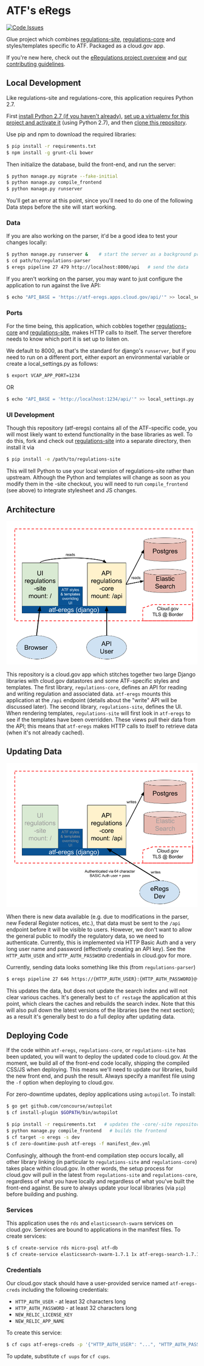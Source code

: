 # ATF's eRegs
[![Code Issues](https://www.quantifiedcode.com/api/v1/project/e2ee92b5c3db486f89d47371c4d89a2f/badge.svg)](https://www.quantifiedcode.com/app/project/e2ee92b5c3db486f89d47371c4d89a2f)

Glue project which combines [regulations-site](https://github.com/18F/regulations-site), [regulations-core](https://github.com/18F/regulations-core) and
styles/templates specific to ATF. Packaged as a cloud.gov app.

If you're new here, check out the [eRegulations project overview](http://eregs.github.io/eRegulations/) and [our contributing guidelines](CONTRIBUTING.md).

## Local Development
Like regulations-site and regulations-core, this application requires Python 2.7.

First [install Python 2.7 (if you haven't already)](http://docs.python-guide.org/en/latest/starting/installation/), [set up a virtualenv for this project and activate it](http://docs.python-guide.org/en/latest/dev/virtualenvs/) (using Python 2.7), and then [clone this repository](https://help.github.com/articles/cloning-a-repository/).

Use pip and npm to download the required libraries:

```bash
$ pip install -r requirements.txt
$ npm install -g grunt-cli bower
```

Then initialize the database, build the front-end, and run the server:

```bash
$ python manage.py migrate --fake-initial
$ python manage.py compile_frontend
$ python manage.py runserver
```

You'll get an error at this point, since you'll need to do one of the following Data steps before the site will start working.

### Data

If you are also working on the parser, it'd be a good idea to test your
changes locally:

```bash
$ python manage.py runserver &    # start the server as a background process
$ cd path/to/regulations-parser
$ eregs pipeline 27 479 http://localhost:8000/api   # send the data
```

If you aren't working on the parser, you may want to just configure the
application to run against the live API:

```bash
$ echo "API_BASE = 'https://atf-eregs.apps.cloud.gov/api/'" >> local_settings.py
```

### Ports

For the time being, this application, which cobbles together
[regulations-core](https://github.com/18F/regulations-core) and
[regulations-site](https://github.com/18F/regulations-site), makes HTTP calls
to itself. The server therefore needs to know which port it is set up to
listen on.

We default to 8000, as that's the standard for django's `runserver`, but if
you need to run on a different port, either export an environmental variable
or create a local_settings.py as follows:

```bash
$ export VCAP_APP_PORT=1234
```

OR

```bash
$ echo "API_BASE = 'http://localhost:1234/api/'" >> local_settings.py
```

### UI Development

Though this repository (atf-eregs) contains all of the ATF-specific code, you
will most likely want to extend functionality in the base libraries as well.
To do this, fork and check out
[regulations-site](https://github.com/18F/regulations-site) into a separate
directory, then install it via

```bash
$ pip install -e /path/to/regulations-site
```

This will tell Python to use your local version of regulations-site rather
than upstream. Although the Python and templates will change as soon as you
modify them in the -site checkout, you will need to run `compile_frontend`
(see above) to integrate stylesheet and JS changes.

## Architecture

![General Architecture (described below)](docs/architecture.png)

This repository is a cloud.gov app which stitches together two large Django
libraries with cloud.gov datastores and some ATF-specific styles and
templates. The first library, `regulations-core`, defines an API for reading
and writing regulation and associated data. `atf-eregs` mounts this
application at the `/api` endpoint (details about the "write" API will be
discussed later). The second library, `regulations-site`, defines the UI. When
rendering templates, `regulations-site` will first look in `atf-eregs` to see
if the templates have been overridden. These views pull their data from the
API; this means that `atf-eregs` makes HTTP calls to itself to retrieve data
(when it's not already cached).

## Updating Data

![Deploying New Data Schematic (described below)](docs/updating-data.png)

When there is new data available (e.g. due to modifications in the parser, new
Federal Register notices, etc.), that data must be sent to the `/api` endpoint
before it will be visible to users. However, we don't want to allow the
general public to modify the regulatory data, so we need to authenticate.
Currently, this is implemented via HTTP Basic Auth and a very long user name
and password (effectively creating an API key). See the `HTTP_AUTH_USER` and
`HTTP_AUTH_PASSWORD` credentials in cloud.gov for more.

Currently, sending data looks something like this (from `regulations-parser`)

```bash
$ eregs pipeline 27 646 https://{HTTP_AUTH_USER}:{HTTP_AUTH_PASSWORD}@{LIVE_OR_DEMO_HOSTNAME}/api
```

This updates the data, but does not update the search index and will not clear
various caches. It's generally best to `cf restage` the application at this point, which clears the caches and rebuilds the search index. Note that this will also pull down the latest versions of the libraries (see the next section); as a result it's generally best to do a full deploy after updating data.

## Deploying Code

If the code within `atf-eregs`, `regulations-core`, or `regulations-site` has
been updated, you will want to deploy the updated code to cloud.gov. At the
moment, we build all of the front-end code locally, shipping the compiled
CSS/JS when deploying. This means we'll need to update our libraries, build
the new front end, and push the result. Always specify a manifest file using
the `-f` option when deploying to cloud.gov.

For zero-downtime updates, deploy applications using `autopilot`. To install:

```bash
$ go get github.com/concourse/autopilot
$ cf install-plugin $GOPATH/bin/autopilot
```

```bash
$ pip install -r requirements.txt   # updates the -core/-site repositories
$ python manage.py compile_frontend   # builds the frontend
$ cf target -o eregs -s dev
$ cf zero-downtime-push atf-eregs -f manifest_dev.yml
```

Confusingly, although the front-end compilation step occurs locally, all other
library linking (in particular to `regulations-site` and `regulations-core`)
takes place within cloud.gov. In other words, the setup process for cloud.gov
will pull in the latest from `regulations-site` and `regulations-core`,
regardless of what you have locally and regardless of what you've built the
front-end against. Be sure to always update your local libraries (via `pip`)
before building and pushing.

### Services

This application uses the `rds` and `elasticsearch-swarm` services on cloud.gov. Services are bound to applications in the manifest files. To create services:

```bash
$ cf create-service rds micro-psql atf-db
$ cf create-service elasticsearch-swarm-1.7.1 1x atf-eregs-search-1.7.1
```

### Credentials

Our cloud.gov stack should have a user-provided service named `atf-eregs-creds` including the following credentials:

* `HTTP_AUTH_USER` - at least 32 characters long
* `HTTP_AUTH_PASSWORD` - at least 32 characters long
* `NEW_RELIC_LICENSE_KEY`
* `NEW_RELIC_APP_NAME`

To create this service:

```bash
$ cf cups atf-eregs-creds -p '{"HTTP_AUTH_USER": "...", "HTTP_AUTH_PASSWORD": "...", "NEW_RELIC_LICENSE_KEY": "...", "NEW_RELIC_APP_NAME": "..."}'
```

To update, substitute `cf uups` for `cf cups`.
